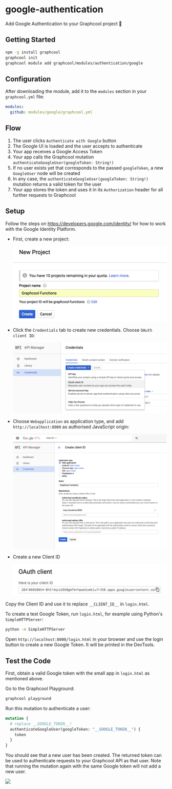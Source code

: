 # google-authentication

Add Google Authentication to your Graphcool project 🎁

## Getting Started

```sh
npm -g install graphcool
graphcool init
graphcool module add graphcool/modules/authentication/google
```

## Configuration

After downloading the module, add it to the `modules` section in your `graphcool.yml` file:

```yaml
modules:
  github: modules/google/graphcool.yml
```

## Flow

1. The user clicks `Authenticate with Google` button
2. The Google UI is loaded and the user accepts to authenticate
3. Your app receives a Google Access Token
4. Your app calls the Graphcool mutation `authenticateGoogleUser(googleToken: String!)`
5. If no user exists yet that corresponds to the passed `googleToken`, a new `GoogleUser` node will be created
6. In any case, the `authenticateGoogleUser(googleToken: String!)` mutation returns a valid token for the user
7. Your app stores the token and uses it in its `Authorization` header for all further requests to Graphcool

## Setup

Follow the steps on https://developers.google.com/identity/ for how to work with the Google Identity Platform.
* First, create a new project:

  ![](docs/new-project.png)

* Click the `Credentials` tab to create new credentials. Choose `OAuth client ID`:

  ![](docs/create-credentials.png)

* Choose `Webapplication` as application type, and add `http://localhost:8000` as authorised JavaScript origin:

  ![](docs/create-client-id.png)

* Create a new Client ID

  ![](docs/client-id.png)

Copy the Client ID and use it to replace `__CLIENT_ID__` in `login.html`.

To create a test Google Token, run `login.html`, for example using Python's `SimpleHTTPServer`:

```sh
python -m SimpleHTTPServer
```

Open `http://localhost:8000/login.html` in your browser and use the login button to create a new Google Token. It will be printed in the DevTools.

## Test the Code

First, obtain a valid Google token with the small app in `login.html` as mentioned above.

Go to the Graphcool Playground:

```sh
graphcool playground
```

Run this mutation to authenticate a user:

```graphql
mutation {
  # replace __GOOGLE_TOKEN__!
  authenticateGoogleUser(googleToken: "__GOOGLE_TOKEN__") {
    token
  }
}
```

You should see that a new user has been created. The returned token can be used to authenticate requests to your Graphcool API as that user. Note that running the mutation again with the same Google token will not add a new user.

![](http://i.imgur.com/5RHR6Ku.png)

